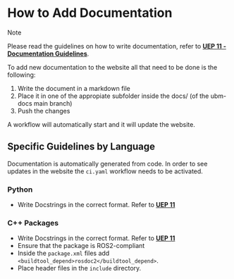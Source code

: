 # How to Add Documentation

> [!NOTE]
> Please read the guidelines on how to write documentation, refer to [**UEP 11 - Documentation Guidelines**](https://github.com/ubm-driverless/ubm-ueps/blob/main/uep-0011.md).

To add new documentation to the website all that need to be done is the following:

1. Write the document in a markdown file
2. Place it in one of the appropiate subfolder inside the docs/ (of the ubm-docs main branch)
3. Push the changes

A workflow will automatically start and it will update the website.

## Specific Guidelines by Language

Documentation is automatically generated from code. In order to see updates in the website the `ci.yaml` workflow needs to be activated.

### Python

- Write Docstrings in the correct format. Refer to [**UEP 11**](https://github.com/ubm-driverless/ubm-ueps/blob/main/uep-0011.md)

### C++ Packages

- Write Docstrings in the correct format. Refer to [**UEP 11**](https://github.com/ubm-driverless/ubm-ueps/blob/main/uep-0011.md)
- Ensure that the package is ROS2-compliant
- Inside the `package.xml` files add `<buildtool_depend>rosdoc2</buildtool_depend>`.
- Place header files in the `include` directory.
